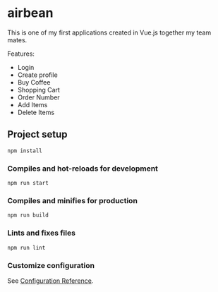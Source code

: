 # airbean

This is one of my first applications created in Vue.js together my team mates. 

Features: 
- Login
- Create profile
- Buy Coffee
- Shopping Cart
- Order Number 
- Add Items
- Delete Items

## Project setup
```
npm install
```

### Compiles and hot-reloads for development
```
npm run start
```

### Compiles and minifies for production
```
npm run build
```

### Lints and fixes files
```
npm run lint
```

### Customize configuration
See [Configuration Reference](https://cli.vuejs.org/config/).
